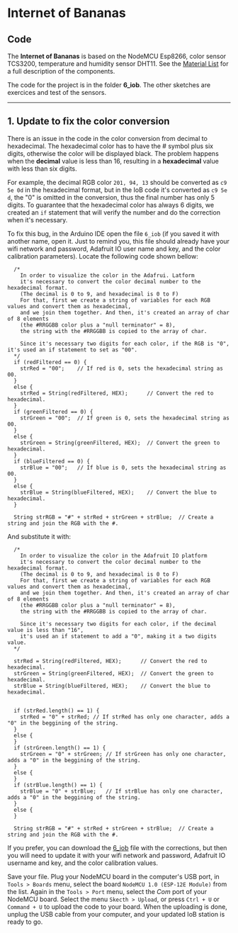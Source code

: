 # Internet of Bananas
## Code

The **Internet of Bananas** is based on the NodeMCU Esp8266, color sensor TCS3200, temperature and humidity sensor DHT11. See the [Material List](https://github.com/Internet-of-Bananas/material-list) for a full description of the components.

The code for the project is in the folder **6_iob**. The other sketches are exercices and test of the sensors.

- - - 

## 1. Update to fix the color conversion
There is an issue in the code in the color conversion from decimal to hexadecimal. The hexadecimal color has to have the # symbol plus six digits, otherwise the color will be displayed black. The problem happens when the **decimal** value is less than 16, resulting in a **hexadecimal** value with less than six digits. 

For example, the decimal RGB color `201, 94, 13` should be converted as `c9 5e 0d` in the hexadecimal format, but in the IoB code it's converted as `c9 5e d`, the "0" is omitted in the conversion, thus the final number has only 5 digits. To guarantee that the hexadecimal color has always 6 digits, we created an `if` statement that will verify the number and do the correction when it's necessary.

To fix this bug, in the Arduino IDE open the file `6_iob` (if you saved it with another name, open it. Just to remind you, this file should already have your wifi network and password, Adafruit IO user name and key, and the color calibration parameters). Locate the following code shown bellow:

``` 
  /*
    In order to visualize the color in the Adafrui. Latform
    it's necessary to convert the color decimal number to the hexadecimal format.
    (The decimal is 0 to 9, and hexadecimal is 0 to F)
    For that, first we create a string of variables for each RGB values and convert them as hexadecimal,
    and we join them together. And then, it's created an array of char of 8 elements
    (the #RRGGBB color plus a "null terminator" = 8),
    the string with the #RRGGBB is copied to the array of char.

    Since it's necessary two digits for each color, if the RGB is "0", it's used an if statement to set as "00".
  */
  if (redFiltered == 0) {
    strRed = "00";    // If red is 0, sets the hexadecimal string as 00.
  }
  else {
    strRed = String(redFiltered, HEX);      // Convert the red to hexadecimal.
  }
  if (greenFiltered == 0) {
    strGreen = "00";  // If green is 0, sets the hexadecimal string as 00.
  }
  else {
    strGreen = String(greenFiltered, HEX);  // Convert the green to hexadecimal.
  }
  if (blueFiltered == 0) {
    strBlue = "00";   // If blue is 0, sets the hexadecimal string as 00.
  }
  else {
    strBlue = String(blueFiltered, HEX);    // Convert the blue to hexadecimal.
  }

  String strRGB = "#" + strRed + strGreen + strBlue;  // Create a string and join the RGB with the #.

``` 
And substitute it with:
```
  /*
    In order to visualize the color in the Adafruit IO platform
    it's necessary to convert the color decimal number to the hexadecimal format.
    (The decimal is 0 to 9, and hexadecimal is 0 to F)
    For that, first we create a string of variables for each RGB values and convert them as hexadecimal,
    and we join them together. And then, it's created an array of char of 8 elements
    (the #RRGGBB color plus a "null terminator" = 8),
    the string with the #RRGGBB is copied to the array of char.

    Since it's necessary two digits for each color, if the decimal value is less than "16", 
    it's used an if statement to add a "0", making it a two digits value.
  */

  strRed = String(redFiltered, HEX);      // Convert the red to hexadecimal.
  strGreen = String(greenFiltered, HEX);  // Convert the green to hexadecimal.
  strBlue = String(blueFiltered, HEX);    // Convert the blue to hexadecimal.


  if (strRed.length() == 1) {
    strRed = "0" + strRed; // If strRed has only one character, adds a "0" in the beggining of the string.
  }
  else {
  }
  if (strGreen.length() == 1) {
    strGreen = "0" + strGreen; // If strGreen has only one character, adds a "0" in the beggining of the string.
  }
  else {
  }
  if (strBlue.length() == 1) {
    strBlue = "0" + strBlue;   // If strBlue has only one character, adds a "0" in the beggining of the string.
  }
  else {
  }

  String strRGB = "#" + strRed + strGreen + strBlue;  // Create a string and join the RGB with the #.

```

If you prefer, you can download the [6_iob](https://github.com/Internet-of-Bananas/code) file with the corrections, but then you will need to update it with your wifi network and password, Adafruit IO username and key, and the color calibration values.

Save your file. Plug your NodeMCU board in the computer's USB port, in `Tools > Boards` menu, select the board `NodeMCU 1.0 (ESP-12E Module)` from the list. Again in the `Tools > Port` menu, select the *Com* port of your NodeMCU board. Select the menu `Skecth > Upload`, or press `Ctrl + U` or `Command + U` to upload the code to your board. When the uploading is done, unplug the USB cable from your computer, and your updated IoB station is ready to go.
